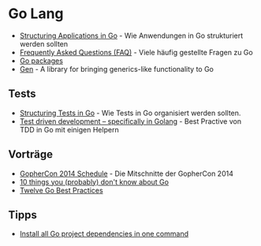 # Go Lang

* [Structuring Applications in Go](https://medium.com/@benbjohnson/structuring-applications-in-go-3b04be4ff091) - Wie Anwendungen in Go strukturiert werden sollten
* [Frequently Asked Questions (FAQ)](http://golang.org/doc/faq) - Viele häufig gestellte Fragen zu Go
* [Go packages](https://medium.com/code-adventures/go-packages-8bb0d12ab12c)
* [Gen](https://clipperhouse.github.io/gen/) - A library for bringing generics-like functionality to Go

## Tests
* [Structuring Tests in Go](https://medium.com/@benbjohnson/structuring-tests-in-go-46ddee7a25c) - Wie Tests in Go organisiert werden sollten.
* [Test driven development – specifically in Golang](http://blog.stretchr.com/2014/03/05/test-driven-development-specifically-in-golang/) - Best Practive von TDD in Go mit einigen Helpern

## Vorträge

* [GopherCon 2014 Schedule](http://confreaks.com/events/gophercon2014) - Die Mitschnitte der GopherCon 2014
* [10 things you (probably) don't know about Go](http://talks.golang.org/2012/10things.slide)
* [Twelve Go Best Practices](http://talks.golang.org/2013/bestpractices.slide#1)

## Tipps

* [Install all Go project dependencies in one command](https://coderwall.com/p/arxtja)
